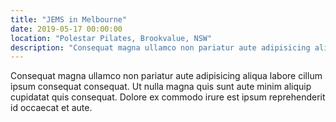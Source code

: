 ```yaml
---
title: "JEMS in Melbourne"
date: 2019-05-17 00:00:00
location: "Polestar Pilates, Brookvalue, NSW"
description: "Consequat magna ullamco non pariatur aute adipisicing aliqua labore cillum ipsum consequat consequat. Ut nulla magna quis sunt aute minim aliquip cupidatat quis consequat. Dolore ex commodo irure est ipsum reprehenderit id occaecat et aute."
---
```


Consequat magna ullamco non pariatur aute adipisicing aliqua labore cillum ipsum consequat consequat. Ut nulla magna quis sunt aute minim aliquip cupidatat quis consequat. Dolore ex commodo irure est ipsum reprehenderit id occaecat et aute.